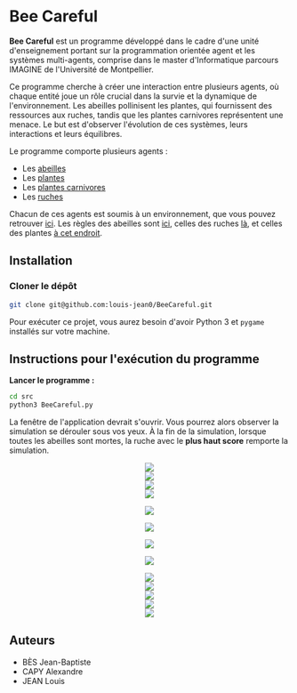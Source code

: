 # Bee Careful

**Bee Careful** est un programme développé dans le cadre d'une unité d'enseignement portant sur la programmation orientée agent et les systèmes multi-agents, comprise dans le master d'Informatique parcours IMAGINE de l'Université de Montpellier.

Ce programme cherche à créer une interaction entre plusieurs agents, où chaque entité joue un rôle crucial dans la survie et la dynamique de l'environnement. Les abeilles pollinisent les plantes, qui fournissent des ressources aux ruches, tandis que les plantes carnivores représentent une menace. Le but est d'observer l'évolution de ces systèmes, leurs interactions et leurs équilibres.

Le programme comporte plusieurs agents :

- Les [abeilles](#protagonistes)
- Les [plantes](#protagonistes)
- Les [plantes carnivores](#protagonistes)
- Les [ruches](#protagonistes)

Chacun de ces agents est soumis à un environnement, que vous pouvez retrouver [ici](#formalisme). Les règles des abeilles sont [ici](#abeilles), celles des ruches [là](#ruches), et celles des plantes [à cet endroit](#plantes).

## Installation

### Cloner le dépôt

```bash
git clone git@github.com:louis-jean0/BeeCareful.git
```

Pour exécuter ce projet, vous aurez besoin d'avoir Python 3 et `pygame` installés sur votre machine.

## Instructions pour l'exécution du programme

**Lancer le programme :**

```bash
cd src
python3 BeeCareful.py
```

La fenêtre de l'application devrait s'ouvrir. Vous pourrez alors observer la simulation se dérouler sous vos yeux. À la fin de la simulation, lorsque toutes les abeilles sont mortes, la ruche avec le **plus haut score** remporte la simulation.

<div align="center">
    <img src="diapos/Bee Careful-01.png"/>
</div>

<div align="center">
    <img src="diapos/Bee Careful-02.png"/>
</div>

<div align="center">
    <img src="diapos/Bee Careful-03.png"/>
</div>

<div align="center">
    <img src="diapos/Bee Careful-04.png"/>
</div>

<a id="protagonistes"></a>

<div align="center">
    <img src="diapos/Bee Careful-05.png"/>
</div>

<a id="formalisme"></a>

<div align="center">
    <img src="diapos/Bee Careful-06.png"/>
</div>

<a id="abeilles"></a>

<div align="center">
    <img src="diapos/Bee Careful-07.png"/>
</div>

<a id="ruches"></a>

<div align="center">
    <img src="diapos/Bee Careful-08.png"/>
</div>

<a id="plantes"></a>

<div align="center">
    <img src="diapos/Bee Careful-09.png"/>
</div>

<div align="center">
    <img src="diapos/Bee Careful-10.png"/>
</div>

<div align="center">
    <img src="diapos/Bee Careful-11.png"/>
</div>

<div align="center">
    <img src="diapos/Bee Careful-12.png"/>
</div>

<div align="center">
    <img src="diapos/Bee Careful-13.png"/>
</div>

## Auteurs

- BÈS Jean-Baptiste
- CAPY Alexandre
- JEAN Louis
